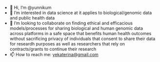 - 👋 Hi, I’m @yunnikum
- 👀 I’m interested in data science at it applies to biological/genomic data and public health data
- 💞️ I’m looking to collaborate on finding ethical and efficacious models/processes for sharing biological and human genomic data across platforms in a safe space that benefits human health outcomes without sacrificing privacy of individuals that consent to share their data for researdh purposes as well as researchers that rely on contracts/grants to continue their research
- 📫 How to reach me: yekaterina@gmail.com

<!---
yunnikum/yunnikum is a ✨ special ✨ repository because its `README.md` (this file) appears on your GitHub profile.
You can click the Preview link to take a look at your changes.
--->
